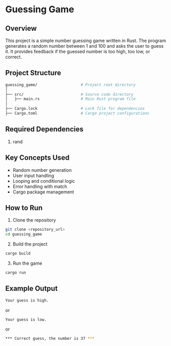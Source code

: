 # Guessing Game

## Overview
This project is a simple number guessing game written in Rust. The program generates a random number between 1 and 100 and asks the user to guess it. It provides feedback if the guessed number is too high, too low, or correct.


## Project Structure
```bash
guessing_game/                   # Project root directory
│
├── src/                         # Source code directory
│   ├── main.rs                  # Main Rust program file  
│
├── Cargo.lock                   # Lock file for dependencies
├── Cargo.toml                   # Cargo project configurations
```

## Required Dependencies
1) rand

## Key Concepts Used
- Random number generation
- User input handling
- Looping and conditional logic
- Error handling with match
- Cargo package management


## How to Run
1. Clone the repository
```bash
git clone <repository_url>
cd guessing_game
```
2. Build the project
```bash
cargo build
```
3. Run the game
```bash
cargo run
```
## Example Output
```bash
Your guess is high.
```
or
```bash
Your guess is low.
```
or
```bash
*** Correct guess, the number is 37 ***
```





